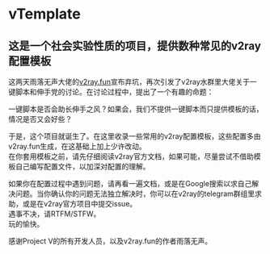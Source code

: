 # vTemplate

## 这是一个社会实验性质的项目，提供数种常见的v2ray配置模板

这两天雨落无声大佬的[v2ray.fun](https://github.com/FunctionClub/v2ray.fun)宣布弃坑，再次引发了v2ray水群里大佬关于一键脚本和伸手党的讨论。在讨论过程中，提出了一个有趣的命题：

一键脚本是否会助长伸手之风？如果会，我们不提供一键脚本而只提供模板的话，情况是否又会好些？

于是，这个项目就诞生了。在这里收录一些常用的v2ray配置模板，这些配置多由v2ray.fun生成，在这基础上加上少许改动。<br>
在你套用模板之前，请先仔细阅读v2ray官方文档，如果可能，尽量尝试不借助模板自己编写配置文件，以加深对配置的理解。

如果你在配置过程中遇到问题，请再看一遍文档，或是在Google搜索以求自己解决问题。当你确认你的问题无法独立解决时，你可以在v2ray的telegram群组里求助，或是在v2ray官方项目中提交issue。<br>
遇事不决，请RTFM/STFW。<br>
玩的愉快。

感谢Project V的所有开发人员，以及v2ray.fun的作者雨落无声。
